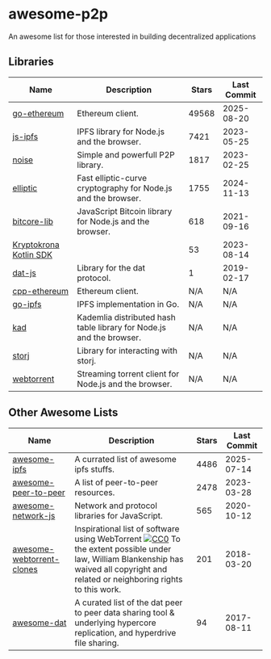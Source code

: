 # awesome-p2p

An awesome list for those interested in building decentralized applications

## Libraries

| Name                                                                            | Description                                                          | Stars | Last Commit |
|---------------------------------------------------------------------------------|----------------------------------------------------------------------|-------|-------------|
| [go-ethereum](https://github.com/ethereum/go-ethereum)                          | Ethereum client.                                                     | 49568 | 2025-08-20  |
| [js-ipfs](https://github.com/ipfs/js-ipfs)                                      | IPFS library for Node.js and the browser.                            | 7421  | 2023-05-25  |
| [noise](https://github.com/perlin-network/noise)                                | Simple and powerfull P2P library.                                    | 1817  | 2023-02-25  |
| [elliptic](https://github.com/indutny/elliptic)                                 | Fast elliptic-curve cryptography for Node.js and the browser.        | 1755  | 2024-11-13  |
| [bitcore-lib](https://github.com/bitpay/bitcore-lib)                            | JavaScript Bitcoin library for Node.js and the browser.              | 618   | 2021-09-16  |
| [Kryptokrona Kotlin SDK](https://github.com/kryptokrona/kryptokrona-kotlin-sdk) |                                                                      | 53    | 2023-08-14  |
| [dat-js](https://github.com/joehand/dat-js)                                     | Library for the dat protocol.                                        | 1     | 2019-02-17  |
| [cpp-ethereum](https://github.com/ethereum/cpp-ethereum)                        | Ethereum client.                                                     | N/A   | N/A         |
| [go-ipfs](https://github.com/ipfs/go-ipfs)                                      | IPFS implementation in Go.                                           | N/A   | N/A         |
| [kad](https://github.com/kadtools/kad)                                          | Kademlia distributed hash table library for Node.js and the browser. | N/A   | N/A         |
| [storj](https://github.com/storj/core)                                          | Library for interacting with storj.                                  | N/A   | N/A         |
| [webtorrent](https://github.com/feross/webtorrent)                              | Streaming torrent client for Node.js and the browser.                | N/A   | N/A         |

## Other Awesome Lists

| Name                                                                                    | Description                                                                                                                                                                                                                                                                                                            | Stars | Last Commit |
|-----------------------------------------------------------------------------------------|------------------------------------------------------------------------------------------------------------------------------------------------------------------------------------------------------------------------------------------------------------------------------------------------------------------------|-------|-------------|
| [awesome-ipfs](https://github.com/ipfs/awesome-ipfs)                                    | A currated list of awesome ipfs stuffs.                                                                                                                                                                                                                                                                                | 4486  | 2025-07-14  |
| [awesome-peer-to-peer](https://github.com/kgryte/awesome-peer-to-peer)                  | A list of peer-to-peer resources.                                                                                                                                                                                                                                                                                      | 2478  | 2023-03-28  |
| [awesome-network-js](https://github.com/Kikobeats/awesome-network-js)                   | Network and protocol libraries for JavaScript.                                                                                                                                                                                                                                                                         | 565   | 2020-10-12  |
| [awesome-webtorrent-clones](https://github.com/DiegoRBaquero/awesome-webtorrent-clones) | Inspirational list of software using WebTorrent [![CC0](http://mirrors.creativecommons.org/presskit/buttons/88x31/svg/cc-zero.svg)](https://creativecommons.org/publicdomain/zero/1.0/) To the extent possible under law, William Blankenship has waived all copyright and related or neighboring rights to this work. | 201   | 2018-03-20  |
| [awesome-dat](https://github.com/clkao/awesome-dat)                                     | A curated list of the dat peer to peer data sharing tool & underlying hypercore replication, and hyperdrive file sharing.                                                                                                                                                                                              | 94    | 2017-08-11  |

